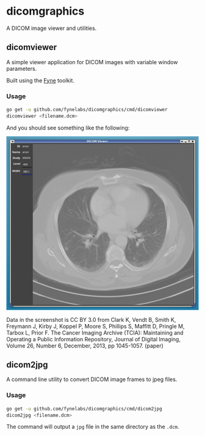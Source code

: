 # dicomgraphics

A DICOM image viewer and utilities.

## dicomviewer

A simple viewer application for DICOM images with variable window parameters.

Built using the [Fyne](https://fyne.io) toolkit.

### Usage

```sh
go get -u github.com/fynelabs/dicomgraphics/cmd/dicomviewer
dicomviewer <filename.dcm>
```

And you should see something like the following:

![](screenshot.png)

Data in the screenshot is CC BY 3.0 from Clark K, Vendt B, Smith K, Freymann J, Kirby J, Koppel P, Moore S, Phillips S, Maffitt D, Pringle M, Tarbox L, Prior F. The Cancer Imaging Archive (TCIA): Maintaining and Operating a Public Information Repository, Journal of Digital Imaging, Volume 26, Number 6, December, 2013, pp 1045-1057. (paper)

## dicom2jpg

A command line utility to convert DICOM image frames to jpeg files.

### Usage

```sh
go get -u github.com/fynelabs/dicomgraphics/cmd/dicom2jpg
dicom2jpg <filename.dcm>
```

The command will output a `jpg` file in the same directory as the `.dcm`.
